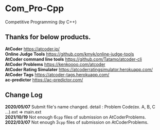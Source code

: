 # Com_Pro-Cpp
Competitive Programming (by C++)

## Thanks for below products.

**AtCoder**   <https://atcoder.jp/>  
**Online Judge Tools**  <https://github.com/kmyk/online-judge-tools>    
**AtCoder command line tools**   <https://github.com/Tatamo/atcoder-cli>  
**AtCoder Problems**   <https://kenkoooo.com/atcoder>  
**AtCoder Rating Simulater**   <https://atcoderratingsimulator.herokuapp.com/>  
**AtCoder Tags**   <https://atcoder-tags.herokuapp.com/>  
**ac-predictor**   <https://ac-predictor.com/>

## Change Log

**2020/05/07** Submit file's name changed. detail : Problem Code(ex. A, B, C ...).ext => main.ext  
**2021/10/19** Not enough 6`cpp` files of submission on AtCoderProblems.  
**2022/03/07** Not enough 3`cpp` files of submission on AtCoderProblems.
